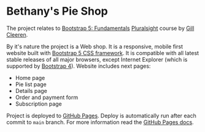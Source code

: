 # Bethany's Pie Shop

The project relates to [Bootstrap 5: Fundamentals](https://app.pluralsight.com/library/courses/bootstrap-5-fundamentals/table-of-contents) [Pluralsight](https://www.pluralsight.com/) course by [Gill Cleeren](https://app.pluralsight.com/profile/author/gill-cleeren).

By it's nature the project is a Web shop. It is a responsive, mobile first website built with [Bootstrap 5 CSS framework](https://getbootstrap.com/). It is compatible with all latest stable releases of all major browsers, except Internet Explorer (which is supported by [Bootstrap 4](https://getbootstrap.com/docs/4.6/getting-started/introduction/)). Website includes next pages:

- Home page
- Pie list page
- Details page
- Order and payment form
- Subscription page

Project is deployed to [GitHub Pages](https://ntonbala.github.io/bethanys-pie-shop/applepie). Deploy is automatically run after each commit to `main` branch. For more information read the [GitHub Pages docs](https://docs.github.com/en/pages).
